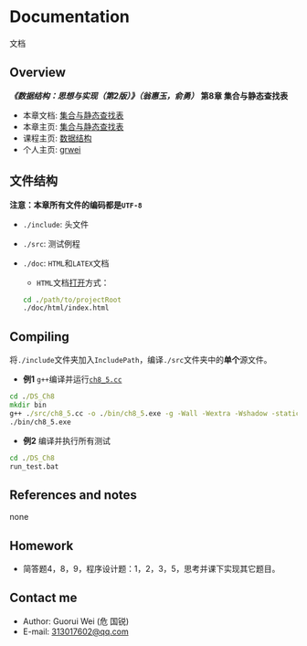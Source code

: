 # Documentation

文档

## Overview

***《数据结构：思想与实现（第2版）》（翁惠玉，俞勇）*** **第8章 集合与静态查找表**

- 本章文档: [集合与静态查找表](https://grwei.github.io/data-structure-homework/DS_Ch8/doc/html/index.html)
- 本章主页: [集合与静态查找表](https://grwei.github.io/data-structure-homework/DS_Ch8/)
- 课程主页: [数据结构](https://grwei.github.io/data-structure-homework/)
- 个人主页: [grwei](https://grwei.github.io/)

## 文件结构

**注意：本章所有文件的编码都是`UTF-8`**

- `./include`: 头文件
- `./src`: 测试例程
- `./doc`: `HTML`和`LATEX`文档
  - `HTML`文档[打开](./doc/html/index.html)方式：
  
  ```bat
  cd ./path/to/projectRoot
  ./doc/html/index.html
  ```

## Compiling

将`./include`文件夹加入`IncludePath`，编译`./src`文件夹中的**单个**源文件。

- **例1** `g++`编译并运行[`ch8_5.cc`](src/ch8_5.cc)

```bat
cd ./DS_Ch8
mkdir bin
g++ ./src/ch8_5.cc -o ./bin/ch8_5.exe -g -Wall -Wextra -Wshadow -static-libgcc -fexec-charset=UTF-8 -finput-charset=UTF-8 -std=c++17 -I ./include
./bin/ch8_5.exe
```

- **例2** 编译并执行所有测试

```bat
cd ./DS_Ch8
run_test.bat
```

## References and notes

none

## Homework

- 简答题4，8，9，程序设计题：1，2，3，5，思考并课下实现其它题目。

## Contact me

- Author: Guorui Wei (危 国锐)
- E-mail: 313017602@qq.com
